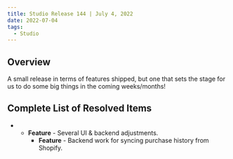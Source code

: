 ```yaml
---
title: Studio Release 144 | July 4, 2022
date: 2022-07-04
tags:
  - Studio
---
```


## Overview

A small release in terms of features shipped, but one that sets the stage for us to do some big things in the coming
weeks/months!

## Complete List of Resolved Items

*
    + **Feature** - Several UI & backend adjustments.
        + **Feature** - Backend work for syncing purchase history from Shopify.

